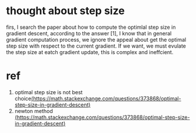 # thought about step size
firs, I search the paper about how to compute the optimlal step size in gradient descent, according to the answer [1], I know that in general gradient computation process, we ignore the appeal about get the optimal step size with respect to the current gradient. If we want, we must evulate the step size at eatch gradient update, this is complex and ineffcient.









# ref 

1. optimal step size is not best choice[(https://math.stackexchange.com/questions/373868/optimal-step-size-in-gradient-descent)](https://math.stackexchange.com/questions/373868/optimal-step-size-in-gradient-descent)
2. newton method [(https://math.stackexchange.com/questions/373868/optimal-step-size-in-gradient-descent)](https://en.wikipedia.org/wiki/Newton%27s_method_in_optimization)
